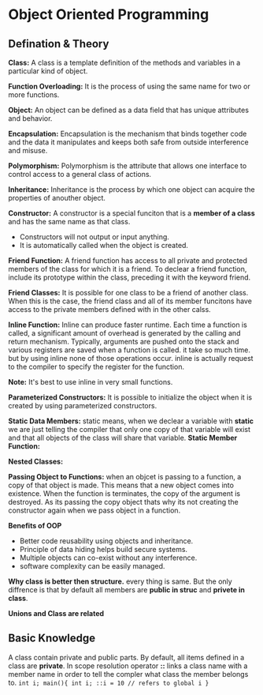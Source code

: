 # Object Oriented Programming
## Defination & Theory
**Class:** A class is a template definition of the methods and variables in a particular kind of object.

**Function Overloading:** It is the process of using the same name for two or more functions.

**Object:** An object can be defined as a data field that has unique attributes and behavior.

**Encapsulation:** Encapsulation is the mechanism that binds together code and the data it manipulates and keeps both safe from outside interference and misuse.

**Polymorphism:** Polymorphism is the attribute that allows one interface to control access to a general class of actions.

**Inheritance:** Inheritance is the process by which one object can acquire the properties of anouther object.

**Constructor:** A constructor is a special funciton that is a **member of a class** and has the same name as that class.
- Constructors will not output or input anything.
- It is automatically called when the object is created.

**Friend Function:** A friend function has access to all private and protected members of the class for which it is a friend. To declear a friend function, include its prototype within the class, preceding it with the keyword friend.

**Friend Classes:** It is possible for one class to be a friend of another class. When this is the case, the friend class and all of its member funcitons have access to the private members defined with in the other calss.

**Inline Function:** Inline can produce faster runtime. 
Each time a function is called, a significant amount of overhead is generated by the calling and return mechanism. Typically, arguments are pushed onto the stack and various registers are saved when a function is called. it take so much time. but by using inline none of those operations occur. 
inline is actually request to the compiler to specify the register for the function.

**Note:** It's best to use inline in very small functions.

**Parameterized Constructors:** It is possible to initialize the object when it is created by using parameterized constructors.

**Static Data Members:** static means, when we declear a variable with **static** we are just telling the compiler that only one copy of that variable will exist and that all objects of the class will share that variable.
**Static Member Function:**

**Nested Classes:**

**Passing Object to Functions:** when an objcet is passing to a function, a copy of that object is made. This means that a new object comes into existence. When the function is terminates, the copy of the argument is destroyed. As its passing the copy object thats why its not creating the constructor again when we pass object in a function.


**Benefits of OOP**
* Better code reusability using objects and inheritance.
* Principle of data hiding helps build secure systems.
* Multiple objects can co-exist without any interference.
* software complexity can be easily managed.

**Why class is better then structure.**
every thing is same. But the only diffrence is that by default all members are **public in struc** and **privete in class**.

**Unions and Class are related**


## Basic Knowledge
A class contain private and public parts. By default, all items defined in a class are **private**.
In scope resolution operator **::** links a class name with a member name in order to tell the compler what class the member belongs to.
        ```
        int i;
        main(){
            int i;
            ::i = 10 // refers to global i
        }
        ```